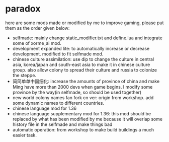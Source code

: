 # paradox
here are some mods made or modified by me to improve gaming, please put them as the order given below:
+ selfmade: mainly change static_modifier.txt and define.lua and integrate some of xorme_ai mod.
+ development expanded lite: to automatically increase or decrease development. modified to fit selfmade mod.
+ chinese culture assimilation: use dip to change the culture in central asia, korea/japan and south-east asia to make it in chinese culture group. also allow colony to spread their culture and russia to colonize the steppe.
+ 简简单单中国细化: increase the amounts of province of china and make Ming have more than 2000 devs when game begins. I modify some province by the way(in selfmade, so should be used together)
+ new world colony names fan fork cn ver: origin from workshop. add some dynamic names to different countries.
+ chinese language mod for 1.36
+ chinese language supplementary mod for 1.36: this mod should be replaced by what has been modified by me because it will overlap some history file in the selfmade and make things bad
+ automatic operation: from workshop to make build buildings a much easier task.
